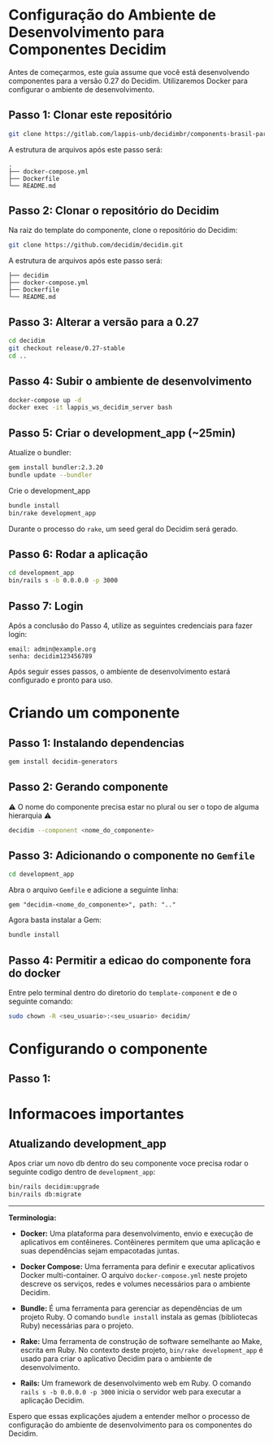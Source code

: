 # Configuração do Ambiente de Desenvolvimento para Componentes Decidim

Antes de começarmos, este guia assume que você está desenvolvendo componentes para a versão 0.27 do Decidim. Utilizaremos Docker para configurar o ambiente de desenvolvimento.

## Passo 1: Clonar este repositório

```bash
git clone https://gitlab.com/lappis-unb/decidimbr/components-brasil-participativo/template-component
```

A estrutura de arquivos após este passo será:

```plaintext
.
├── docker-compose.yml
├── Dockerfile
└── README.md
```

## Passo 2: Clonar o repositório do Decidim

Na raiz do template do componente, clone o repositório do Decidim:

```bash
git clone https://github.com/decidim/decidim.git
```

A estrutura de arquivos após este passo será:
```plaintext
├── decidim
├── docker-compose.yml
├── Dockerfile
└── README.md
```

## Passo 3: Alterar a versão para a 0.27

```bash
cd decidim
git checkout release/0.27-stable
cd ..
```

## Passo 4: Subir o ambiente de desenvolvimento

```bash
docker-compose up -d
docker exec -it lappis_ws_decidim_server bash
```

## Passo 5: Criar o development_app (~25min)

Atualize o bundler:

```bash
gem install bundler:2.3.20
bundle update --bundler
```

Crie o development_app

```bash
bundle install
bin/rake development_app
```

Durante o processo do `rake`, um seed geral do Decidim será gerado.

## Passo 6: Rodar a aplicação

```bash
cd development_app
bin/rails s -b 0.0.0.0 -p 3000
```

## Passo 7: Login

Após a conclusão do Passo 4, utilize as seguintes credenciais para fazer login:

```plaintext
email: admin@example.org 
senha: decidim123456789
```

Após seguir esses passos, o ambiente de desenvolvimento estará configurado e pronto para uso. 

# Criando um componente

## Passo 1: Instalando dependencias

```bash
gem install decidim-generators
```

## Passo 2: Gerando componente

⚠ O nome do componente precisa estar no plural ou ser o topo de alguma hierarquia ⚠

```bash
decidim --component <nome_do_componente>
```

## Passo 3: Adicionando o componente no `Gemfile`

```bash
cd development_app
```

Abra o arquivo `Gemfile` e adicione a seguinte linha:

```
gem "decidim-<nome_do_componente>", path: ".."
```

Agora basta instalar a Gem:

```bash
bundle install
```

## Passo 4: Permitir a edicao do componente fora do docker

Entre pelo terminal dentro do diretorio do `template-component` e de o seguinte comando:

```bash
sudo chown -R <seu_usuario>:<seu_usuario> decidim/
```

# Configurando o componente

## Passo 1: 


# Informacoes importantes

## Atualizando development_app

Apos criar um novo db dentro do seu componente voce precisa rodar o seguinte codigo dentro de `development_app`:

```bash
bin/rails decidim:upgrade
bin/rails db:migrate
```


---

**Terminologia:**
- **Docker:** Uma plataforma para desenvolvimento, envio e execução de aplicativos em contêineres. Contêineres permitem que uma aplicação e suas dependências sejam empacotadas juntas.
  
- **Docker Compose:** Uma ferramenta para definir e executar aplicativos Docker multi-container. O arquivo `docker-compose.yml` neste projeto descreve os serviços, redes e volumes necessários para o ambiente Decidim.

- **Bundle:** É uma ferramenta para gerenciar as dependências de um projeto Ruby. O comando `bundle install` instala as gemas (bibliotecas Ruby) necessárias para o projeto.

- **Rake:** Uma ferramenta de construção de software semelhante ao Make, escrita em Ruby. No contexto deste projeto, `bin/rake development_app` é usado para criar o aplicativo Decidim para o ambiente de desenvolvimento.

- **Rails:** Um framework de desenvolvimento web em Ruby. O comando `rails s -b 0.0.0.0 -p 3000` inicia o servidor web para executar a aplicação Decidim.

Espero que essas explicações ajudem a entender melhor o processo de configuração do ambiente de desenvolvimento para os componentes do Decidim.